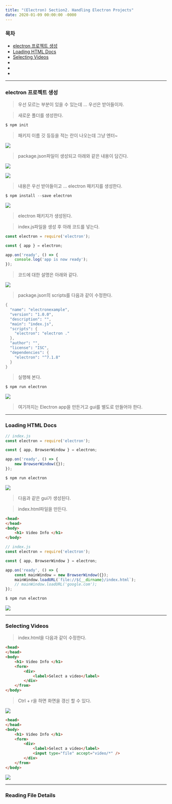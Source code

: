 ```yaml
---
title: "(Electron) Section2. Handling Electron Projects"
date: 2020-01-09 00:00:00 -0000
---
```


### 목차

* [electron 프로젝트 생성](#electron-프로젝트-생성)
* [Loading HTML Docs](#Loading-HTML-Docs)
* [Selecting Videos](#Selecting-Videos)
* [](#)
* [](#)
* [](#)

---

### electron 프로젝트 생성

> 우선 모르는 부분이 있을 수 있는데 ... 우선은 받아들이자.

> 새로운 폴더를 생성한다.

```s
$ npm init
```

> 패키지 이름 깃 등등을 적는 란이 나오는데 그냥 엔터~

![](/file/image/electron-2-image2.png)

> package.json파일이 생성되고 아래와 같은 내용이 담긴다.

![](/file/image/electron-2-image3.png)

![](/file/image/electron-2-image4.png)

> 내용은 우선 받아들이고 ... electron 패키지를 생성한다.

```s
$ npm install --save electron
```

![](/file/image/electron-2-image5.png)

> electron 패키지가 생성된다.

> index.js파일을 생성 후 아래 코드를 넣는다.

```js
const electron = require('electron');

const { app } = electron;

app.on('ready', () => {
    console.log('app is now ready');
});
```

> 코드에 대한 설명은 아래와 같다.

![](/file/image/electron-2-image1.png)

> package.json의 scripts를 다음과 같이 수정한다.

```s
{
  "name": "electronexample",
  "version": "1.0.0",
  "description": "",
  "main": "index.js",
  "scripts": {
    "electron": "electron ."
  },
  "author": "",
  "license": "ISC",
  "dependencies": {
    "electron": "^7.1.8"
  }
}
```

> 실행해 본다.

```s
$ npm run electron
```

![](/file/image/electron-2-image6.png)

> 여기까지는 Electron app을 만든거고 gui를 별도로 만들어야 한다.

---

### Loading HTML Docs

```js
// index.js
const electron = require('electron');

const { app, BrowserWindow } = electron;

app.on('ready', () => {
    new BrowserWindow({});
});
```

```s
$ npm run electron
```

![](/file/image/electron-2-image7.png)

> 다음과 같은 gui가 생성된다.

> index.html파일을 만든다.

```html
<head>
</head>
<body>
    <h1> Video Info </h1>
</body>
```

```js
// index.js
const electron = require('electron');

const { app, BrowserWindow } = electron;

app.on('ready', () => {
    const mainWindow = new BrowserWindow({});
    mainWindow.loadURL(`file://${__dirname}/index.html`);
    // mainWindow.loadURL('google.com');
});
```

```s
$ npm run electron
```

![](/file/image/electron-2-image8.png)

---

### Selecting Videos

> index.html을 다음과 같이 수정한다.

```html
<head>
</head>
<body>
    <h1> Video Info </h1>
    <form>
        <div>
            <label>Select a video</label>
        </div>
    </from>
</body>
```

> Ctrl + r을 하면 화면을 갱신 할 수 있다.

![](/file/image/electron-2-image9.png)

```html
<head>
</head>
<body>
    <h1> Video Info </h1>
    <form>
        <div>
            <label>Select a video</label>
            <input type="file" accept="video/*" />
        </div>
    </from>
</body>
```

![](/file/image/electron-2-image10.png)

---

### Reading File Details

